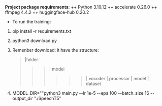 
**Project package requirements:**
   ++ Python 3.10.12
   ++ accelerate 0.26.0
   ++ ffmpeg 4.4.2
   ++ huggingface-hub 0.20.2
+ To run the training:
1. pip install -r requirements.txt
2. python3 download.py
3. Remenber download: it have the structure:
   
   > |folder
   >>> | model
   >>>>>> | vocoder
   >>>>>> | processor
   >>>>>> | model
   >>> | dataset
   
5. MODEL_DIR="<folder when running download.py>"python3 main.py --lr 1e-5 --eps 100 --batch_size 16 --output_dir "./SpeechT5"

